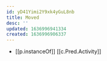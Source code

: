 ```yaml
---
id: yD41Yimi2Y9xk4yGuL8nb
title: Moved
desc: ''
updated: 1636996941334
created: 1636996906337
---
```



- [[p.instanceOf]] [[c.Pred.Activity]]
